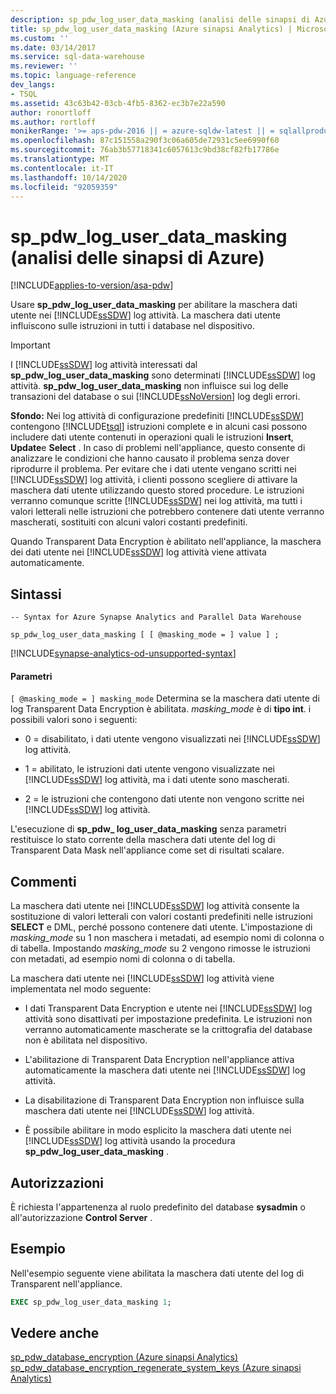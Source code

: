 ```yaml
---
description: sp_pdw_log_user_data_masking (analisi delle sinapsi di Azure)
title: sp_pdw_log_user_data_masking (Azure sinapsi Analytics) | Microsoft Docs
ms.custom: ''
ms.date: 03/14/2017
ms.service: sql-data-warehouse
ms.reviewer: ''
ms.topic: language-reference
dev_langs:
- TSQL
ms.assetid: 43c63b42-03cb-4fb5-8362-ec3b7e22a590
author: ronortloff
ms.author: rortloff
monikerRange: '>= aps-pdw-2016 || = azure-sqldw-latest || = sqlallproducts-allversions'
ms.openlocfilehash: 87c151558a290f3c06a605de72931c5ee6990f60
ms.sourcegitcommit: 76ab3b57718341c6057613c9bd38cf82fb17786e
ms.translationtype: MT
ms.contentlocale: it-IT
ms.lasthandoff: 10/14/2020
ms.locfileid: "92059359"
---
```

# <a name="sp_pdw_log_user_data_masking-azure-synapse-analytics"></a>sp_pdw_log_user_data_masking (analisi delle sinapsi di Azure)
[!INCLUDE[applies-to-version/asa-pdw](../../includes/applies-to-version/asa-pdw.md)]

  Usare **sp_pdw_log_user_data_masking** per abilitare la maschera dati utente nei [!INCLUDE[ssSDW](../../includes/sssdw-md.md)] log attività. La maschera dati utente influiscono sulle istruzioni in tutti i database nel dispositivo.  
  
> [!IMPORTANT]  
>  I [!INCLUDE[ssSDW](../../includes/sssdw-md.md)] log attività interessati dal **sp_pdw_log_user_data_masking** sono determinati [!INCLUDE[ssSDW](../../includes/sssdw-md.md)] log attività. **sp_pdw_log_user_data_masking** non influisce sui log delle transazioni del database o sui [!INCLUDE[ssNoVersion](../../includes/ssnoversion-md.md)] log degli errori.  
  
 **Sfondo:** Nei log attività di configurazione predefiniti [!INCLUDE[ssSDW](../../includes/sssdw-md.md)] contengono [!INCLUDE[tsql](../../includes/tsql-md.md)] istruzioni complete e in alcuni casi possono includere dati utente contenuti in operazioni quali le istruzioni **Insert**, **Update**e **Select** . In caso di problemi nell'appliance, questo consente di analizzare le condizioni che hanno causato il problema senza dover riprodurre il problema. Per evitare che i dati utente vengano scritti nei [!INCLUDE[ssSDW](../../includes/sssdw-md.md)] log attività, i clienti possono scegliere di attivare la maschera dati utente utilizzando questo stored procedure. Le istruzioni verranno comunque scritte [!INCLUDE[ssSDW](../../includes/sssdw-md.md)] nei log attività, ma tutti i valori letterali nelle istruzioni che potrebbero contenere dati utente verranno mascherati, sostituiti con alcuni valori costanti predefiniti.  
  
 Quando Transparent Data Encryption è abilitato nell'appliance, la maschera dei dati utente nei [!INCLUDE[ssSDW](../../includes/sssdw-md.md)] log attività viene attivata automaticamente.  
  
## <a name="syntax"></a>Sintassi  
  
```syntaxsql  
-- Syntax for Azure Synapse Analytics and Parallel Data Warehouse  
  
sp_pdw_log_user_data_masking [ [ @masking_mode = ] value ] ;  
```

[!INCLUDE[synapse-analytics-od-unsupported-syntax](../../includes/synapse-analytics-od-unsupported-syntax.md)]
  
#### <a name="parameters"></a>Parametri  
`[ @masking_mode = ] masking_mode` Determina se la maschera dati utente di log Transparent Data Encryption è abilitata. *masking_mode* è di **tipo int**. i possibili valori sono i seguenti:  
  
-   0 = disabilitato, i dati utente vengono visualizzati nei [!INCLUDE[ssSDW](../../includes/sssdw-md.md)] log attività.  
  
-   1 = abilitato, le istruzioni dati utente vengono visualizzate nei [!INCLUDE[ssSDW](../../includes/sssdw-md.md)] log attività, ma i dati utente sono mascherati.  
  
-   2 = le istruzioni che contengono dati utente non vengono scritte nei [!INCLUDE[ssSDW](../../includes/sssdw-md.md)] log attività.  
  
 L'esecuzione di **sp_pdw_ log_user_data_masking** senza parametri restituisce lo stato corrente della maschera dati utente del log di Transparent Data Mask nell'appliance come set di risultati scalare.  
  
## <a name="remarks"></a>Commenti  
 La maschera dati utente nei [!INCLUDE[ssSDW](../../includes/sssdw-md.md)] log attività consente la sostituzione di valori letterali con valori costanti predefiniti nelle istruzioni **SELECT** e DML, perché possono contenere dati utente. L'impostazione di *masking_mode* su 1 non maschera i metadati, ad esempio nomi di colonna o di tabella. Impostando *masking_mode* su 2 vengono rimosse le istruzioni con metadati, ad esempio nomi di colonna o di tabella.  
  
 La maschera dati utente nei [!INCLUDE[ssSDW](../../includes/sssdw-md.md)] log attività viene implementata nel modo seguente:  
  
-   I dati Transparent Data Encryption e utente nei [!INCLUDE[ssSDW](../../includes/sssdw-md.md)] log attività sono disattivati per impostazione predefinita. Le istruzioni non verranno automaticamente mascherate se la crittografia del database non è abilitata nel dispositivo.  
  
-   L'abilitazione di Transparent Data Encryption nell'appliance attiva automaticamente la maschera dati utente nei [!INCLUDE[ssSDW](../../includes/sssdw-md.md)] log attività.  
  
-   La disabilitazione di Transparent Data Encryption non influisce sulla maschera dati utente nei [!INCLUDE[ssSDW](../../includes/sssdw-md.md)] log attività.  
  
-   È possibile abilitare in modo esplicito la maschera dati utente nei [!INCLUDE[ssSDW](../../includes/sssdw-md.md)] log attività usando la procedura **sp_pdw_log_user_data_masking** .  
  
## <a name="permissions"></a>Autorizzazioni  
 È richiesta l'appartenenza al ruolo predefinito del database **sysadmin** o all'autorizzazione **Control Server** .  
  
## <a name="example"></a>Esempio  
 Nell'esempio seguente viene abilitata la maschera dati utente del log di Transparent nell'appliance.  
  
```sql  
EXEC sp_pdw_log_user_data_masking 1;  
```  
  
## <a name="see-also"></a>Vedere anche  
 [sp_pdw_database_encryption &#40;Azure sinapsi Analytics&#41;](../../relational-databases/system-stored-procedures/sp-pdw-database-encryption-sql-data-warehouse.md)   
 [sp_pdw_database_encryption_regenerate_system_keys &#40;Azure sinapsi Analytics&#41;](../../relational-databases/system-stored-procedures/sp-pdw-database-encryption-regenerate-system-keys-sql-data-warehouse.md)  
  
  
